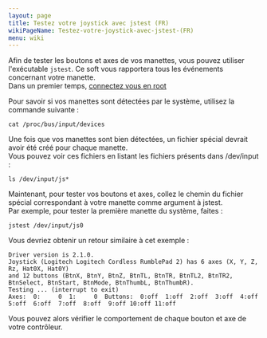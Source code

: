 ```yaml
---
layout: page
title: Testez votre joystick avec jstest (FR)
wikiPageName: Testez-votre-joystick-avec-jstest-(FR)
menu: wiki
---
```


Afin de  tester les boutons et axes de vos manettes, vous pouvez utiliser l'exécutable `jstest`. Ce soft vous rapportera tous les événements concernant votre manette.   
Dans un premier temps, [connectez vous en root](https://github.com/digitalLumberjack/recalbox-os/wiki/acc%C3%A8s-root-sur-Terminal--%28FR%29)   
  
Pour savoir si vos manettes sont détectées par le système, utilisez la commande suivante :
```
cat /proc/bus/input/devices
```

Une fois que vos manettes sont bien détectées, un fichier spécial devrait avoir été créé pour chaque manette.   
Vous pouvez voir ces fichiers en listant les fichiers présents dans /dev/input :
```
ls /dev/input/js*
```

Maintenant, pour tester vos boutons et axes, collez le chemin du fichier spécial correspondant à votre manette comme argument à jstest.  
Par exemple, pour tester la première manette du système, faites :
```
jstest /dev/input/js0
```

Vous devriez obtenir un retour similaire à cet exemple : 
```
Driver version is 2.1.0.
Joystick (Logitech Logitech Cordless RumblePad 2) has 6 axes (X, Y, Z, Rz, Hat0X, Hat0Y)
and 12 buttons (BtnX, BtnY, BtnZ, BtnTL, BtnTR, BtnTL2, BtnTR2, BtnSelect, BtnStart, BtnMode, BtnThumbL, BtnThumbR).
Testing ... (interrupt to exit)
Axes:  0:     0  1:     0  Buttons:  0:off  1:off  2:off  3:off  4:off  5:off  6:off  7:off  8:off  9:off 10:off 11:off
```

Vous pouvez alors vérifier le comportement de chaque bouton et axe de votre contrôleur.
